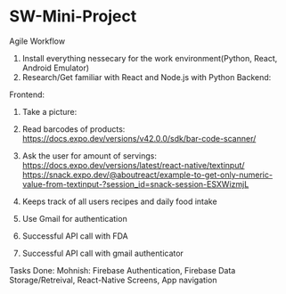 # SW-Mini-Project

Agile Workflow
1. Install everything nessecary for the work environment(Python, React, Android Emulator)
1. Research/Get familiar with React and Node.js with Python
Backend:

Frontend:
1. Take a picture: 
2. Read barcodes of products: https://docs.expo.dev/versions/v42.0.0/sdk/bar-code-scanner/ 
3. Ask the user for amount of servings: https://docs.expo.dev/versions/latest/react-native/textinput/
 https://snack.expo.dev/@aboutreact/example-to-get-only-numeric-value-from-textinput-?session_id=snack-session-ESXWizmjL
4. Keeps track of all users recipes and daily food intake 
5. Use Gmail for authentication


2. Successful API call with FDA
3. Successful API call with gmail authenticator

Tasks Done:
Mohnish: Firebase Authentication, Firebase Data Storage/Retreival, React-Native Screens, App navigation
